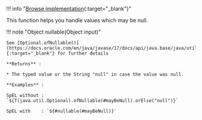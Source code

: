 <!--
  ~ SPDX-FileCopyrightText: 2017-2024 Enedis
  ~
  ~ SPDX-License-Identifier: Apache-2.0
  ~
-->

!!! info "[Browse implementation](https://github.com/Enedis-OSS/chutney/blob/main/chutney/action-impl/src/main/java/com/chutneytesting/action/function/NullableFunction.java){:target="_blank"}"

This function helps you handle values which may be null.

!!! note "Object nullable(Object input)"

    See [Optional.ofNullable()](https://docs.oracle.com/en/java/javase/17/docs/api/java.base/java/util/Optional.html#ofNullable(T)){:target="_blank"} for further details

    **Returns** :
    
    * The typed value or the String "null" in case the value was null.

    **Examples** :

    SpEL without : `${T(java.util.Optional).ofNullable(#mayBeNull).orElse("null")}`

    SpEL with    : `${#nullable(#mayBeNull)}`
